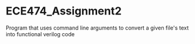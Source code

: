 # ECE474_Assignment2
Program that uses command line arguments to convert a given file's text into functional verilog code
